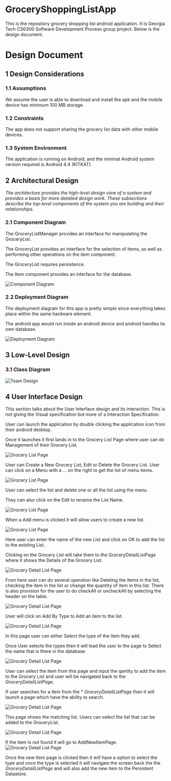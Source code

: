 # GroceryShoppingListApp

This is the repository grocery shopping list android application. It is Georgia Tech CS6300 Software Development Process group project. 
Below is the design document. 



# Design Document

## 1 Design Considerations

### 1.1 Assumptions

We assume the user is able to download and install the apk and the mobile device has minimum 100 MB storage.

### 1.2 Constraints

The app does not support sharing the grocery list data with other mobile devices. 

### 1.3 System Environment

The application is running on Android, and the minimal Android system version required is Android 4.4 (KITKAT).

## 2 Architectural Design

*The architecture provides the high-level design view of a system and provides a basis for more detailed design work. These subsections describe the top-level components of the system you are building and their relationships.*

### 2.1 Component Diagram

The GroceryListManager provides an interface for manipulating the GroceryList.

The GroceryList provides an interface for the selection of items, as well as performing other operations on the item component.
 
The GroceryList requires persistence. 
 
The Item component provides an interface for the database. 
 
![Component Diagram](componentDiagram.jpg)

### 2.2 Deployment Diagram

The deployment diagram for this app is pretty simple since everything takes place within the same hardware element.

The android app would run inside an android device and android handles its own database.

![Deployment Diagram](deploymentDiagram.jpg)


## 3 Low-Level Design

### 3.1 Class Diagram


![Team Design](teamdesign_ver2.JPG)


## 4 User Interface Design

This section talks about the User Interface design and its interaction. This is not giving the Visual specification but more of a Interaction Specification. 

User can launch the application by double clicking the application icon from their android desktop.

Once it launches it first lands in to the Grocery List Page where user can do Management of their Grocery List.

![Grocery List Page](Docs/mockup/GroceryListsPage.png) 

User can Create a New Grocery List, Edit or Delete the Grocery List. User can click on a Menu with a ... on the right to get the list of menu items.

![Grocery List Page](Docs/mockup/GroceryListsPage_withMenu.png) 

User can select the list and delete one or all the list using the menu. 

They can also click on the Edit to rename the List Name. 

![Grocery List Page](Docs/mockup/GroceryListEditPage.png) 

When a Add menu  is clicked it will allow users to create a new list.

![Grocery List Page](Docs/mockup/GroceryListCreatePage.png) 

Here user can enter the name of the new List and click on OK to add the list to the existing List. 

Clicking on the Grocery List will take them to the GroceryDetailListPage where it shows the Details of the Grocery List.

![Grocery Detail List Page](Docs/mockup/GroceryDetailListPage.png) 

From here user can do several operation like Deleting the items in the list,  checking the item in the list or change the quantity of item in this list. There is also provision for the user to do checkAll or uncheckAll by selecting the header on the table.

![Grocery Detail List Page](Docs/mockup/GroceryDetailListPage_withMenu.png) 

User will click on Add By Type to Add an item to the list. 

![Grocery Detail List Page](Docs/mockup/AddItemByTypePage.png) 

In this page user can either Select the type of the item they add.

Once User selects the types then it will lead the user to the page to Select the name that is there in the database.

![Grocery Detail List Page](Docs/mockup/AddItemByName.png) 

User can select the item from this page and input the qantity to add the item to the Grocery List and user will be navigated back to the *GroceryDetailListPage*. 

If user searches for a item from the * *GroceryDetailListPage* then it will launch a page which have the ability to search.

![Grocery Detail List Page](Docs/mockup/SearchItemByName.png) 

This page shows the matching list. Users can select the list that can be added to the GroceryList.

![Grocery Detail List Page](Docs/mockup/SearchItemByName_Add.png) 

If the item is not found it will go to AddNewItemPage.
![Grocery Detail List Page](Docs/mockup/AddNewItemPage.png) 

Once the new Item page is clicked then it will have a option to select the type and once the type is selected it will navigate the screen back the the *GroceryDetailListPage* and will also add the new item to the Persistent Datastore.


